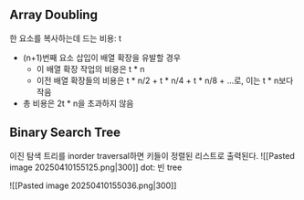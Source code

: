 ## Array Doubling
한 요소를 복사하는데 드는 비용: t
- (n+1)번째 요소 삽입이 배열 확장을 유발할 경우
	- 이 배열 확장 작업의 비용은 t * n
	- 이전 배열 확장들의 비용은 t * n/2 + t * n/4 + t * n/8 + ...로, 이는 t * n보다 작음
- 총 비용은 2t * n을 초과하지 않음


## Binary Search Tree
이진 탐색 트리를 inorder traversal하면 키들이 정렬된 리스트로 출력된다.
![[Pasted image 20250410155125.png|300]]
dot: 빈 tree

![[Pasted image 20250410155036.png|300]]
